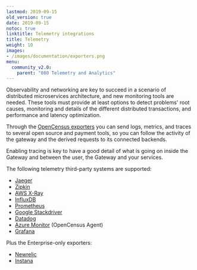 ```yaml
---
lastmod: 2019-09-15
old_version: true
date: 2019-09-15
notoc: true
linktitle: Telemetry integrations
title: Telemetry
weight: 10
images:
- /images/documentation/exporters.png
menu:
  community_v2.0:
    parent: "080 Telemetry and Analytics"
---
```

Observability and networking are key to succeed in a scenario of distributed microservices architecture, and new monitoring tools are needed. These tools must provide at least options to detect problems' root causes, monitoring and details of the different distributed transactions, and performance and latency optimization.

Through the [OpenCensus exporters](/docs/v2.0/telemetry/opencensus/) you can send logs, metrics, and traces to several open source and payment tools, so you can follow the activity of the gateway and the derived requests to its connected backends.

Enabling tracing is key to have a good detail of what is going on inside the Gateway and between the user, the Gateway and your services.

The following telemetry third-party systems are supported:

- [Jaeger](/docs/v2.0/telemetry/jaeger/)
- [Zipkin](/docs/v2.0/telemetry/zipkin/)
- [AWS X-Ray](/docs/v2.0/telemetry/xray/)
- [InfluxDB](/docs/v2.0/telemetry/influxdb/)
- [Prometheus](/docs/v2.0/telemetry/prometheus/)
- [Google Stackdriver](/docs/v2.0/telemetry/stackdriver/)
- [Datadog](/docs/v2.0/telemetry/datadog/)
- [Azure Monitor](/docs/v2.0/telemetry/opencensus/) (OpenCensus Agent)
- [Grafana](/docs/v2.0/telemetry/grafana/)

Plus the Enterprise-only exporters:

- [Newrelic](/docs/enterprise/v2.0/telemetry/newrelic/)
- [Instana](/docs/enterprise/v2.0/telemetry/instana/)
